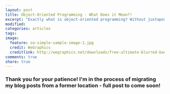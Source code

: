 ```yaml
---
layout: post
title: Object-Oriented Programming - What Does it Mean?!
excerpt: "Exactly what is object-oriented programming? Without juxtaposition, how can we understand this idea!"
modified:
categories: articles
tags:
image:
  feature: so-simple-sample-image-1.jpg
  credit: WeGraphics
  creditlink: http://wegraphics.net/downloads/free-ultimate-blurred-background-pack/
comments: true
share: true
---
```


### Thank you for your patience! I'm in the process of migrating my blog posts from a former location - full post to come soon!

<!-- For a newbie to programming that doesn’t have a background in computer science and is really very new to the programming world, understanding object orientation is a challenge! You have nothing to juxtapose this against, as it’s largely a theoretical construct and since you have no experience with other languages, the fact that something is object-oriented really takes a while to digest. Arguably, I don’t think I really understood it until I read David Black’s book the Well-Grounded Rubyist.
 -->